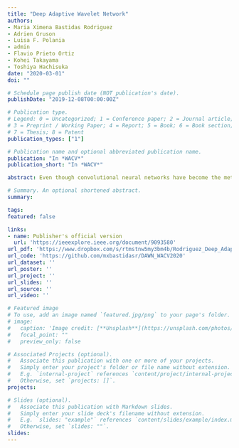 ```yaml
---
title: "Deep Adaptive Wavelet Network"
authors:
- Maria Ximena Bastidas Rodriguez
- Adrien Gruson
- Luisa F. Polania
- admin
- Flavio Prieto Ortiz
- Kohei Takayama
- Toshiya Hachisuka
date: "2020-03-01"
doi: ""

# Schedule page publish date (NOT publication's date).
publishDate: "2019-12-08T00:00:00Z"

# Publication type.
# Legend: 0 = Uncategorized; 1 = Conference paper; 2 = Journal article;
# 3 = Preprint / Working Paper; 4 = Report; 5 = Book; 6 = Book section;
# 7 = Thesis; 8 = Patent
publication_types: ["1"]

# Publication name and optional abbreviated publication name.
publication: "In *WACV*"
publication_short: "In *WACV*"

abstract: Even though convolutional neural networks have become the method of choice in many fields of computer vision, they still lack interpretability and are usually designed manually in a cumbersome trial-and-error process. This paper aims at overcoming those limitations by proposing a deep neural network, which is designed in a systematic fashion and is interpretable, by integrating multiresolution analysis at the core of the deep neural network design. By using the lifting scheme, it is possible to generate a wavelet representation and design a network capable of learning wavelet coefficients in an end-to-end form. Compared to state-of-the-art architectures, the proposed model requires less hyper-parameter tuning and achieves competitive accuracy in image classification tasks. The Code implemented for this research is available at https://github.com/mxbastidasr/DAWN_WACV2020.

# Summary. An optional shortened abstract.
summary:

tags:
featured: false

links:
- name: Publisher's official version
  url: 'https://ieeexplore.ieee.org/document/9093580'
url_pdf: 'https://www.dropbox.com/s/rtmstnw5my3bm4b/Rodriguez_Deep_Adaptive_Wavelet_Network_WACV_2020_paper.pdf?dl=0'
url_code: 'https://github.com/mxbastidasr/DAWN_WACV2020'
url_dataset: ''
url_poster: ''
url_project: ''
url_slides: ''
url_source: ''
url_video: ''

# Featured image
# To use, add an image named `featured.jpg/png` to your page's folder.
# image:
#   caption: 'Image credit: [**Unsplash**](https://unsplash.com/photos/s9CC2SKySJM)'
#   focal_point: ""
#   preview_only: false

# Associated Projects (optional).
#   Associate this publication with one or more of your projects.
#   Simply enter your project's folder or file name without extension.
#   E.g. `internal-project` references `content/project/internal-project/index.md`.
#   Otherwise, set `projects: []`.
projects:

# Slides (optional).
#   Associate this publication with Markdown slides.
#   Simply enter your slide deck's filename without extension.
#   E.g. `slides: "example"` references `content/slides/example/index.md`.
#   Otherwise, set `slides: ""`.
slides:
---
```

